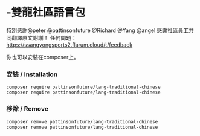 # -雙龍社區語言包
特別感謝@peter  @pattinsonfuture @Richard @Yang @angel 
感謝社區員工共同翻譯原文謝謝！
任何問題：https://ssangyongsports2.flarum.cloud/t/feedback




你也可以安裝在composer上。
### 安裝 / Installation
```
composer require pattinsonfuture/lang-traditional-chinese
composer require pattinsonfuture/lang-traditional-chinese
```

### 移除 / Remove
```
composer remove pattinsonfuture/lang-traditional-chinese
composer remove pattinsonfuture/lang-traditional-chinese
```



